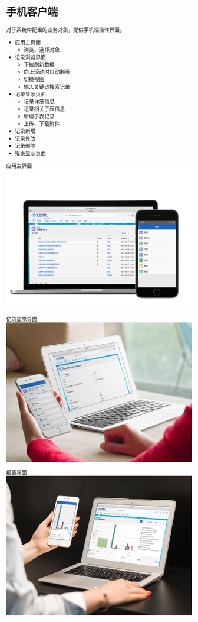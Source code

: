 手机客户端
===

对于系统中配置的业务对象，提供手机端操作界面。
- 应用主页面
  - 浏览、选择对象
- 记录浏览界面
  - 下拉刷新数据
  - 向上滚动时自动翻页
  - 切换视图
  - 输入关键词搜索记录
- 记录显示页面
  - 记录详细信息
  - 记录相关子表信息
  - 新增子表记录
  - 上传、下载附件
- 记录新增
- 记录修改
- 记录删除
- 报表显示页面

应用主界面
![电脑、手机界面展示](images/mac_mobile_list.png)

记录显示界面
![电脑、手机记录显示界面展示](images/mac_mobile_view.jpg)

报表界面
![电脑、手机界面展示](images/mac_mobile_report.jpg)
